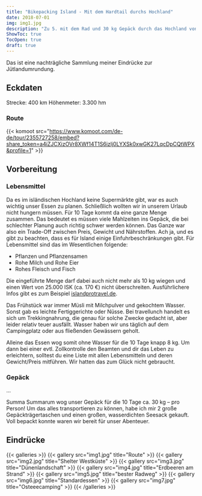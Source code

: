 ```yaml
---
title: "Bikepacking Island - Mit dem Hardtail durchs Hochland"
date: 2018-07-01
img: img1.jpg
description: "Zu 5. mit dem Rad und 30 kg Gepäck durch das Hochland von Island"
ShowToc: true
TocOpen: true
draft: true
---
```

Das ist eine nachträgliche Sammlung meiner Eindrücke zur Jütlandumrundung.

## Eckdaten
Strecke: 400 km
Höhenmeter: 3.300 hm

### Route
{{< komoot src="https://www.komoot.com/de-de/tour/2355727258/embed?share_token=a4iZJCXizOVr8XWf14T1S6izlj0LYXSk0xwGK27LqcDpCQtWPX&profile=1" >}}

## Vorbereitung 
### Lebensmittel
Da es im isländischen Hochland keine Supermärkte gibt, war es auch wichtig unser Essen zu planen. Schließlich wollten wir in unserem Urlaub nicht hungern müssen. Für 10 Tage kommt da eine ganze Menge zusammen. Das bedeutet es müssen viele Mahlzeiten ins Gepäck, die bei schlechter Planung auch richtig schwer werden können. Das Ganze war also ein Trade-Off zwischen Preis, Gewicht und Nährstoffen.
Ach ja, und es gibt zu beachten, dass es für Island einige Einfuhrbeschränkungen gibt. Für Lebensmittel sind das im Wesentlichen folgende:

- Pflanzen und Pflanzensamen
- Rohe Milch und Rohe Eier
- Rohes Fleisch und Fisch

Die eingeführte Menge darf dabei auch nicht mehr als 10 kg wiegen und einen Wert von 25.000 ISK (ca. 170 €) nicht überschreiten.
Ausführlichere Infos gibt es zum Beispiel
[islandprotravel.de](https://islandprotravel.de).

Das Frühstück war immer Müsli mit Milchpulver und gekochtem Wasser. Sonst gab es leichte Fertiggerichte oder Nüsse. Bei travellunch handelt es sich um Trekkingnahrung, die genau für solche Zwecke gedacht ist, aber leider relativ teuer ausfällt. Wasser haben wir uns täglich auf dem Campingplatz oder aus fließenden Gewässern geholt.

Alleine das Essen wog somit ohne Wasser für die 10 Tage knapp 8 kg.
Um dann bei einer evtl. Zollkontrolle den Beamten und dir das Leben zu erleichtern, solltest du eine Liste mit allen Lebensmitteln und deren Gewicht/Preis mitführen. Wir hatten das zum Glück nicht gebraucht.

### Gepäck
...

Summa Summarum wog unser Gepäck für die 10 Tage ca. 30 kg – pro Person!
Um das alles transportieren zu können, habe ich mir 2 große Gepäckträgertaschen und einen großen, wasserdichten Seesack gekauft. Voll bepackt konnte waren wir bereit für unser Abenteuer.

## Eindrücke


{{< galleries >}}
{{< gallery src="img1.jpg" title="Route" >}}
{{< gallery src="img2.jpg" title="Shelter Westküste" >}}
{{< gallery src="img3.jpg" title="Dünenlandschaft" >}}
{{< gallery src="img4.jpg" title="Erdbeeren am Strand" >}}
{{< gallery src="img5.jpg" title="bester Radweg" >}}
{{< gallery src="img6.jpg" title="Standardessen" >}}
{{< gallery src="img7.jpg" title="Osteeecamping" >}}
{{< /galleries >}}




